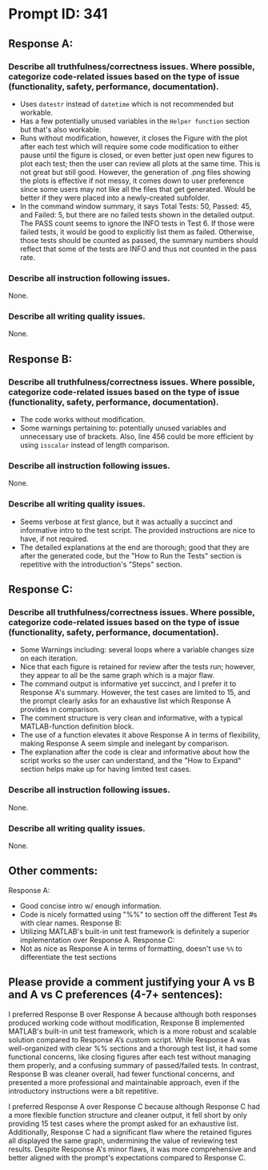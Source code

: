 # Prompt ID: 341

## Response A:
### Describe all truthfulness/correctness issues. Where possible, categorize code-related issues based on the type of issue (functionality, safety, performance, documentation).
- Uses `datestr` instead of `datetime` which is not recommended but workable.
- Has a few potentially unused variables in the `Helper function` section but that's also workable.
- Runs without modification, however, it closes the Figure with the plot after each test which will require some code modification to either pause until the figure is closed, or even better just open new figures to plot each test; then the user can review all plots at the same time. This is not great but still good. However, the generation of .png files showing the plots is effective if not messy, it comes down to user preference since some users may not like all the files that get generated. Would be better if they were placed into a newly-created subfolder.
- In the command window summary, it says Total Tests: 50, Passed: 45, and Failed: 5, but there are no failed tests shown in the detailed output. The PASS count seems to ignore the INFO tests in Test 6. If those were failed tests, it would be good to explicitly list them as failed. Otherwise, those tests should be counted as passed, the summary numbers should reflect that some of the tests are INFO and thus not counted in the pass rate.

### Describe all instruction following issues.
None.

### Describe all writing quality issues.
None.

## Response B:
### Describe all truthfulness/correctness issues. Where possible, categorize code-related issues based on the type of issue (functionality, safety, performance, documentation).
- The code works without modification.
- Some warnings pertaining to: potentially unused variables and unnecessary use of brackets. Also, line 456 could be more efficient by using `isscalar` instead of length comparison.

### Describe all instruction following issues.
None.

### Describe all writing quality issues.
- Seems verbose at first glance, but it was actually a succinct and informative intro to the test script. The provided instructions are nice to have, if not required.
- The detailed explanations at the end are thorough; good that they are after the generated code, but the "How to Run the Tests" section is repetitive with the introduction's "Steps" section.

## Response C:
### Describe all truthfulness/correctness issues. Where possible, categorize code-related issues based on the type of issue (functionality, safety, performance, documentation).
- Some Warnings including: several loops where a variable changes size on each iteration.
- Nice that each figure is retained for review after the tests run; however, they appear to all be the same graph which is a major flaw.
- The command output is informative yet succinct, and I prefer it to Response A's summary. However, the test cases are limited to 15, and the prompt clearly asks for an exhaustive list which Response A provides in comparison.
- The comment structure is very clean and informative, with a typical MATLAB-function definition block.
- The use of a function elevates it above Response A in terms of flexibility, making Response A seem simple and inelegant by comparison.
- The explanation after the code is clear and informative about how the script works so the user can understand, and the "How to Expand" section helps make up for having limited test cases.

### Describe all instruction following issues.
None.

### Describe all writing quality issues.
None.

## Other comments:
Response A:
- Good concise intro w/ enough information.
- Code is nicely formatted using "%%" to section off the different Test #s with clear names.
Response B:
- Utilizing MATLAB's built-in unit test framework is definitely a superior implementation over Response A.
Response C:
- Not as nice as Response A in terms of formatting, doesn't use `%%` to differentiate the test sections

## Please provide a comment justifying your A vs B and A vs C preferences (4-7+ sentences):
I preferred Response B over Response A because although both responses produced working code without modification, Response B implemented MATLAB's built-in unit test framework, which is a more robust and scalable solution compared to Response A’s custom script. While Response A was well-organized with clear %% sections and a thorough test list, it had some functional concerns, like closing figures after each test without managing them properly, and a confusing summary of passed/failed tests. In contrast, Response B was cleaner overall, had fewer functional concerns, and presented a more professional and maintainable approach, even if the introductory instructions were a bit repetitive.

I preferred Response A over Response C because although Response C had a more flexible function structure and cleaner output, it fell short by only providing 15 test cases where the prompt asked for an exhaustive list. Additionally, Response C had a significant flaw where the retained figures all displayed the same graph, undermining the value of reviewing test results. Despite Response A's minor flaws, it was more comprehensive and better aligned with the prompt's expectations compared to Response C.

